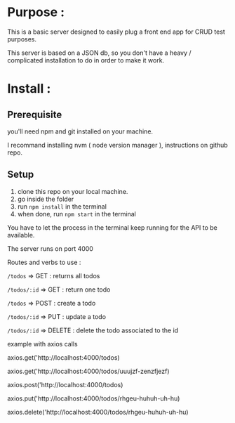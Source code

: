 # Purpose :

This is a basic server designed to easily plug a front end app for CRUD test purposes.

This server is based on a JSON db, so you don't have a heavy / complicated installation to do in order to make it work.

# Install : 

## Prerequisite
you'll need npm and git installed on your machine.

I recommand installing nvm ( node version manager ), instructions on github repo.

## Setup
1) clone this repo on your local machine.
2) go inside the folder
3) run ```npm install``` in the terminal
4) when done, run ```npm start``` in the terminal

You have to let the process in the terminal keep running for the API to be available.

The server runs on port 4000

Routes and verbs to use : 

```/todos``` => GET : returns all todos

```/todos/:id``` => GET : return one todo

```/todos``` => POST : create a todo  

```/todos/:id``` => PUT : update a todo

```/todos/:id``` => DELETE : delete the todo associated to the id

example with axios calls 

axios.get('http://localhost:4000/todos)

axios.get('http://localhost:4000/todos/uuujzf-zenzfjezf)

axios.post('http://localhost:4000/todos)

axios.put('http://localhost:4000/todos/rhgeu-huhuh-uh-hu)

axios.delete('http://localhost:4000/todos/rhgeu-huhuh-uh-hu)